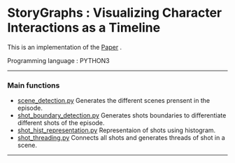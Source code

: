 StoryGraphs : Visualizing Character Interactions as a Timeline  
===========

This is an implementation of the [Paper](https://cvhci.anthropomatik.kit.edu/~mtapaswi/papers/CVPR2014.pdf) .

Programming language : PYTHON3

----

### Main functions
- [scene_detection.py](scene_detection/scene_detection.py)   Generates the different scenes prensent in the episode.
- [shot_boundary_detection.py](shot_detection/shot_boundary_detection.py)   Generates shots boundaries to differentiate different shots of the episode.
- [shot_hist_representation.py](shot_representation/shot_hist_representation.py)   Representaion of shots using histogram.
- [shot_threading.py](shot_threading/shot_threading.py)   Connects all shots and generates threads of shot in a scene.

----

